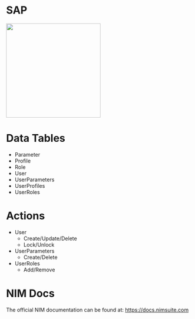 # SAP
<img src="https://www.tools4ever.nl/connector-logos/sap-logo.png" width="256px">

# Data Tables
- Parameter
- Profile
- Role
- User
- UserParameters
- UserProfiles
- UserRoles

# Actions
- User
    - Create/Update/Delete
    - Lock/Unlock
- UserParameters
    - Create/Delete
- UserRoles
    - Add/Remove

 
# NIM Docs
The official NIM documentation can be found at: https://docs.nimsuite.com
